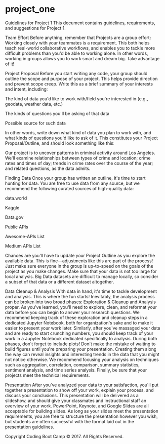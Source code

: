 # project_one

Guidelines for Project 1
This document contains guidelines, requirements, and suggestions for Project 1.

Team Effort
Before anything, remember that Projects are a group effort: Working closely with your teammates is a requirement. This both helps teach real-world collaborative workflows, and enables you to tackle more difficult problems than you'd be able to working alone.
In other words, working in groups allows you to work smart and dream big. Take advantage of it!

Project Proposal
Before you start writing any code, your group should outline the scope and purpose of your project. This helps provide direction and prevent scope creep.
Write this as a brief summary of your interests and intent, including:


The kind of data you'd like to work with/field you're interested in (e.g., geodata, weather data, etc.)


The kinds of questions you'll be asking of that data


Possible source for such data


In other words, write down what kind of data you plan to work with, and what kinds of questions you'd like to ask of it. This constitutes your Project Proposal/Outline, and should look something like this:

Our project is to uncover patterns in criminal activity around Los Angeles. We'll examine relationships between types of crime and location; crime rates and times of day; trends in crime rates over the course of the year; and related questions, as the data admits.


Finding Data
Once your group has written an outline, it's time to start hunting for data. You are free to use data from any source, but we recommend the following curated sources of high-quality data:


data.world


Kaggle


Data.gov


Public APIs


Awesome-APIs List


Medium APIs List


Chances are you'll have to update your Project Outline as you explore the available data. This is fine—adjustments like this are part of the process! Just make sure everyone in the group is up-to-speed on the goals of the project as you make changes.
Make sure that your data is not too large for local analysis. Big Data datasets are difficult to manage locally, so consider a subset of that data or a different dataset altogether.

Data Cleanup & Analysis
With data in hand, it's time to tackle development and analysis. This is where the fun starts!
Inevitably, the analysis process can be broken into two broad phases: Exploration & Cleanup and Analysis proper.
As you've learned, you'll need to explore, clean, and reformat your data before you can begin to answer your research questions. We recommend keeping track of these exploration and cleanup steps in a dedicated Jupyter Notebook, both for organization's sake and to make it easier to  present your work later.
Similarly, after you've massaged your data and are ready to start crunching numbers, you should keep track of your work in a Jupyter Notebook dedicated specifically to analysis.
During both phases, don't forget to include plots! Don't make the mistake of waiting to build figures until you're preparing your presentation. Creating them along the way can reveal insights and interesting trends in the data that you might not notice otherwise.
We recommend focusing your analysis on techniques such as aggregation, correlation, comparison, summary statistics, sentiment analysis, and time series analysis.
Finally, be sure that your projects meet the technical requirements.

Presentation
After you've analyzed your data to your satisfaction, you'll put together a presentation to show off your work, explain your process, and discuss your conclusions.
This presentation will be delivered as a slideshow, and should give your classmates and instructional staff an overview of your work. PowerPoint, Keynote, and Google Slides are all acceptable for building slides.
As long as your slides meet the presentation requirements, you are free to structure the presentation however you wish, but students are often successful with the format laid out in the presentation guidelines.


Copyright
Coding Boot Camp © 2017. All Rights Reserved.
